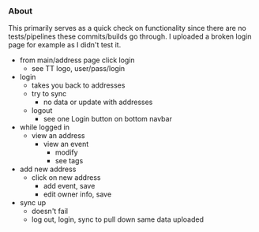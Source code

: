 ### About
This primarily serves as a quick check on functionality since there are no tests/pipelines these commits/builds go through. I uploaded a broken login page for example as I didn't test it.

- from main/address page click login
  - see TT logo, user/pass/login
- login
  - takes you back to addresses
  - try to sync
    - no data or update with addresses
  - logout
    - see one Login button on bottom navbar
- while logged in
  - view an address
    - view an event
      - modify
      - see tags
- add new address
  - click on new address
    - add event, save
    - edit owner info, save
- sync up
  - doesn't fail
  - log out, login, sync to pull down same data uploaded